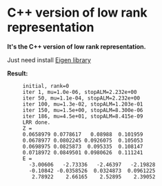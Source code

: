 C++ version of low rank representation
====
**It's the C++ version of low rank representation.**
          
Just need install [Eigen library](http://eigen.tuxfamily.org/index.php?title=Main_Page')           


**Result:**      
         
         initial, rank=0
         iter 1, mu=1.0e-06, stopALM=2.232e+00
         iter 50, mu=1.1e-04, stopALM=2.232e+00
         iter 100, mu=1.3e-02, stopALM=1.203e-01
         iter 150, mu=1.5e+00, stopALM=8.300e-06
         iter 186, mu=4.5e+01, stopALM=8.415e-09
         LRR done.
         Z = 
         0.0658979 0.0778617   0.08988  0.101959
         0.0678977 0.0802245 0.0926075  0.105053
         0.0698975 0.0825873  0.095335  0.108147
         0.0718972 0.0849501 0.0980626  0.111241
         E = 
           -3.00606   -2.73336   -2.46397   -2.19828
           -0.10842 -0.0358526  0.0324873  0.0961225
            2.78922    2.66165    2.52895    2.39052

